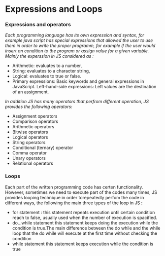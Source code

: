 # Expressions and Loops 



### Expressions and operators

 *Each programming language has its own expression and syntax, for example java script has special expressions  that allowed the user to use 
 them in order to write the proper programm, for example if the user would insert an condition to the program or assign value for a given variable.
 Mainly the experssion in JS considered as :* 

- Arithmetic: evaluates to a number, 
- String: evaluates to a character string, 
- Logical: evaluates to true or false. 
- Primary expressions: Basic keywords and general expressions in JavaScript.
Left-hand-side expressions: Left values are the destination of an assignment.

*In addition JS has many operators that perfrom different operation, JS provides the following operators:*

- Assignment operators
- Comparison operators
- Arithmetic operators
- Bitwise operators
- Logical operators
- String operators
- Conditional (ternary) operator
- Comma operator
- Unary operators
- Relational operators


### Loops
Each part of the written programming code has certen functionality. However, sometimes we need to execute part of the codes many times, JS provides looping technique 
in order torepeatedly perfom the code in different ways, the following the main three types of the loop in JS :

- for statement : this statement  repeats execution until certain condition reach to false, usually used when the number of execution is spacified. 
- do...while statement this statement  keeps doing  the execution while the condition is true.The main difference between the do while and the while loop that the do while will execute at the first time without checking the condition 
- while statement this statement keeps execution while the condition is true 


